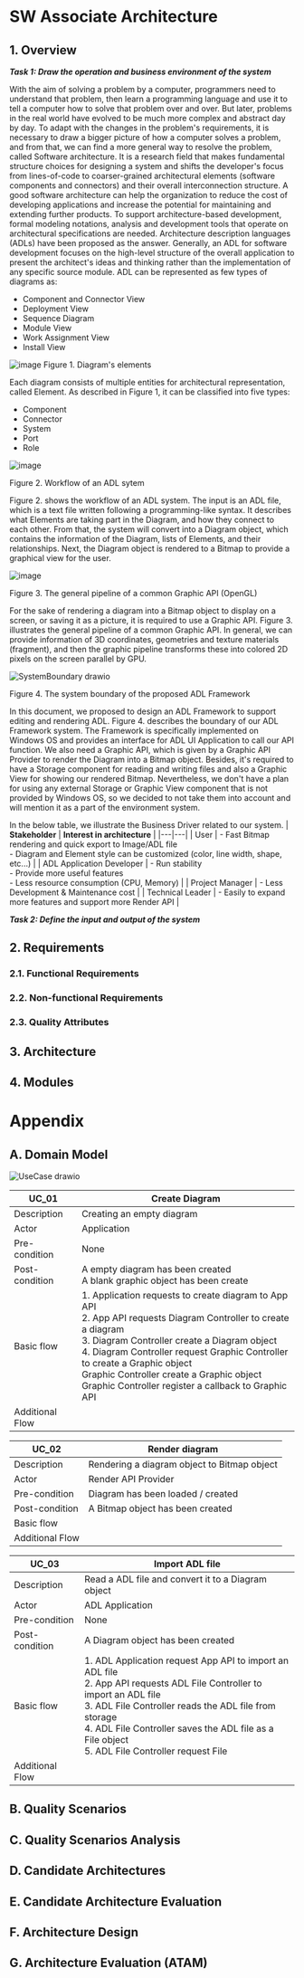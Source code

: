 # SW Associate Architecture
## 1. Overview
_**Task 1: Draw the operation and business environment of the system**_

With the aim of solving a problem by a computer, programmers need to understand that problem, then learn a programming language and use it to tell a computer how to solve that problem over and over. But later, problems in the real world have evolved to be much more complex and abstract day by day. To adapt with the changes in the problem's requirements, it is necessary to draw a bigger picture of how a computer solves a problem, and from that, we can find a more general way to resolve the problem, called Software architecture. It is a research field that makes fundamental structure choices for designing a system and shifts the developer's focus from lines-of-code to coarser-grained architectural elements (software components and connectors) and their overall interconnection structure. A good software architecture can help the organization to reduce the cost of developing applications and increase the potential for maintaining and extending further products.
To support architecture-based development, formal modeling notations, analysis and development tools that operate on architectural specifications are needed. Architecture description languages (ADLs) have been proposed as the answer. Generally, an ADL for software development focuses on the high-level structure of the overall application to present the architect's ideas and thinking rather than the implementation of any specific source module. ADL can be represented as few types of diagrams as:
- Component and Connector View
- Deployment View
- Sequence Diagram
- Module View
- Work Assignment View
- Install View

![image](img/Screenshot_20231024_151050_Samsung%20Internet.jpg)
Figure 1. Diagram's elements

Each diagram consists of multiple entities for architectural representation, called Element. As described in Figure 1, it can be classified into five types:
- Component
- Connector
- System
- Port
- Role

![image](img/AdlWorkflow.drawio.png)

Figure 2. Workflow of an ADL sytem

Figure 2. shows the workflow of an ADL system. The input is an ADL file, which is a text file written following a programming-like syntax. It describes what Elements are taking part in the Diagram, and how they connect to each other. From that, the system will convert into a Diagram object, which contains the information of the Diagram, lists of Elements, and their relationships. Next, the Diagram object is rendered to a Bitmap to provide a graphical view for the user.

![image](https://opentk.net/learn/chapter1/img/2-pipeline.png)

Figure 3. The general pipeline of a common Graphic API (OpenGL)

For the sake of rendering a diagram into a Bitmap object to display on a screen, or saving it as a picture, it is required to use a Graphic API. Figure 3. illustrates the general pipeline of a common Graphic API. In general, we can provide information of 3D coordinates, geometries and texture materials (fragment), and then the graphic pipeline transforms these into colored 2D pixels on the screen parallel by GPU.

![SystemBoundary drawio](img/SystemBoundary.drawio.png)

Figure 4. The system boundary of the proposed ADL Framework

In this document, we proposed to design an ADL Framework to support editing and rendering ADL. Figure 4. describes the boundary of our ADL Framework system. The Framework is specifically implemented on Windows OS and provides an interface for ADL UI Application to call our API function. We also need a Graphic API, which is given by a Graphic API Provider to render the Diagram into a Bitmap object. Besides, it's required to have a Storage component for reading and writing files and also a Graphic View for showing our rendered Bitmap. Nevertheless, we don't have a plan for using any external Storage or Graphic View component that is not provided by Windows OS, so we decided to not take them into account and will mention it as a part of the environment system.

In the below table, we illustrate the Business Driver related to our system.
| **Stakeholder** | **Interest in architecture** |
|---|---|
| User | - Fast Bitmap rendering and quick export to Image/ADL file<br>- Diagram and Element style can be customized (color, line width, shape, etc...) |
| ADL Application Developer | - Run stability<br>- Provide more useful features<br>- Less resource consumption (CPU, Memory) |
| Project Manager | - Less Development & Maintenance cost |
| Technical Leader | - Easily to expand more features and support more Render API |

**_Task 2: Define the input and output of the system_**
## 2. Requirements
### 2.1. Functional Requirements

### 2.2. Non-functional Requirements
### 2.3. Quality Attributes
## 3. Architecture
## 4. Modules
# Appendix
## A. Domain Model

![UseCase drawio](img/UseCase.drawio.png)

| **UC_01**          | Create Diagram |
|-----------------|---|
| Description     | Creating an empty diagram  |
| Actor           | Application  |
| Pre-condition   | None  |
| Post-condition  | A empty diagram has been created<br />A blank graphic object has been create |
| Basic flow      | 1. Application requests to create diagram to App API <br /> 2. App API requests Diagram Controller to create a diagram <br /> 3. Diagram  Controller create a Diagram object <br /> 4. Diagram Controller request Graphic Controller to create a Graphic object <br /> Graphic Controller create a Graphic object <br /> Graphic Controller register a callback to Graphic API |
| Additional Flow |   |

| **UC_02**          | Render diagram |
|-----------------|---|
| Description     | Rendering a diagram object to Bitmap object  |
| Actor           | Render API Provider  |
| Pre-condition   | Diagram has been loaded / created  |
| Post-condition  | A Bitmap object has been created  |
| Basic flow      |   |
| Additional Flow |   |

| **UC_03** | **Import ADL file** |
|---|---|
| Description | Read a ADL file and convert it to a Diagram object |
| Actor | ADL Application |
| Pre-condition | None |
| Post-condition | A Diagram object has been created |
| Basic flow | 1. ADL Application request App API to import an ADL file<br>2. App API requests ADL File Controller to import an ADL file<br>3. ADL File Controller reads the ADL file from storage<br>4. ADL File Controller saves the ADL file as a File object<br>5. ADL File Controller request File |
| Additional Flow |  | 

## B. Quality Scenarios
## C. Quality Scenarios Analysis
## D. Candidate Architectures
## E. Candidate Architecture Evaluation
## F. Architecture Design
## G. Architecture Evaluation (ATAM)
